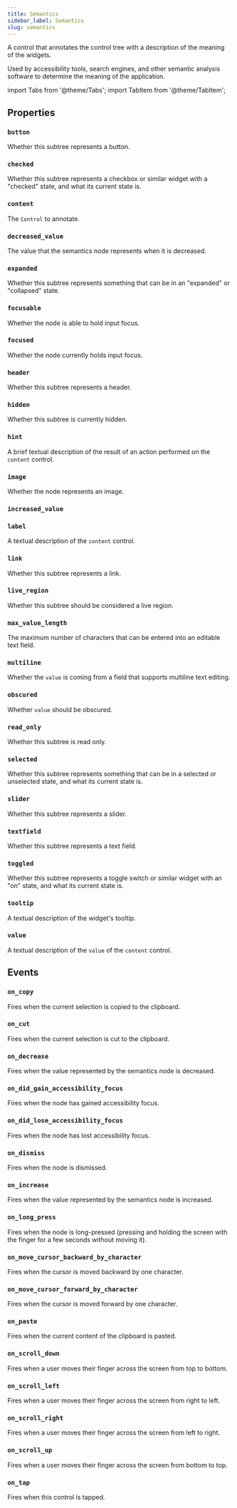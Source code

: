 ```yaml
---
title: Semantics
sidebar_label: Semantics
slug: semantics
---
```


A control that annotates the control tree with a description of the meaning of the widgets.

Used by accessibility tools, search engines, and other semantic analysis software to determine the meaning of the application.

import Tabs from '@theme/Tabs';
import TabItem from '@theme/TabItem';

## Properties

### `button`

Whether this subtree represents a button.

### `checked`

Whether this subtree represents a checkbox or similar widget with a "checked" state, and what its current state is.

### `content`

The `Control` to annotate.

### `decreased_value`

The value that the semantics node represents when it is decreased.

### `expanded`

Whether this subtree represents something that can be in an "expanded" or "collapsed" state.

### `focusable`

Whether the node is able to hold input focus.

### `focused`

Whether the node currently holds input focus.

### `header`

Whether this subtree represents a header.

### `hidden`

Whether this subtree is currently hidden.

### `hint`

A brief textual description of the result of an action performed on the `content` control.

### `image`

Whether the node represents an image.

### `increased_value`

### `label`

A textual description of the `content` control.

### `link`

Whether this subtree represents a link.

### `live_region`

Whether this subtree should be considered a live region.

### `max_value_length`

The maximum number of characters that can be entered into an editable text field.

### `multiline`

Whether the `value` is coming from a field that supports multiline text editing.

### `obscured`

Whether `value` should be obscured.

### `read_only`

Whether this subtree is read only.

### `selected`

Whether this subtree represents something that can be in a selected or unselected state, and what its current state is.

### `slider`

Whether this subtree represents a slider.

### `textfield`

Whether  this subtree represents a text field.

### `toggled`

Whether this subtree represents a toggle switch or similar widget with an "on" state, and what its current state is.

### `tooltip`

A textual description of the widget's tooltip.

### `value`

A textual description of the `value` of the `content` control.

## Events

### `on_copy`

Fires when the current selection is copied to the clipboard.

### `on_cut`

Fires when the current selection is cut to the clipboard.

### `on_decrease`

Fires when the value represented by the semantics node is decreased.

### `on_did_gain_accessibility_focus`

Fires when the node has gained accessibility focus. 

### `on_did_lose_accessibility_focus`

Fires when the node has lost accessibility focus.

### `on_dismiss`

Fires when the node is dismissed.

### `on_increase`

Fires when the value represented by the semantics node is increased. 

### `on_long_press`

Fires when the node is long-pressed (pressing and holding the screen with the finger for a few seconds without moving it). 

### `on_move_cursor_backward_by_character`

Fires when the cursor is moved backward by one character.  

### `on_move_cursor_forward_by_character`

Fires when the cursor is moved forward by one character. 

### `on_paste`

Fires when the current content of the clipboard is pasted. 

### `on_scroll_down`

Fires when a user moves their finger across the screen from top to bottom.

### `on_scroll_left`

Fires when a user moves their finger across the screen from right to left.

### `on_scroll_right`

Fires when a user moves their finger across the screen from left to right.

### `on_scroll_up`

Fires when a user moves their finger across the screen from bottom to top.

### `on_tap`

Fires when this control is tapped.
